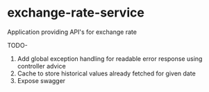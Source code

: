 # exchange-rate-service
Application providing API's for exchange rate

TODO-
1. Add global exception handling for readable error response using controller advice
2. Cache to store historical values already fetched for given date
3. Expose swagger
